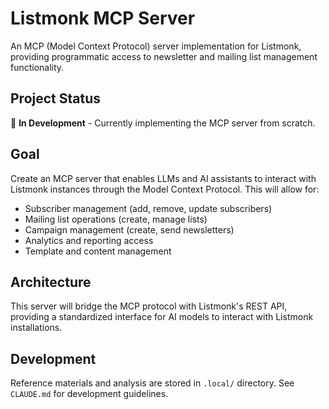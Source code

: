 # Listmonk MCP Server

An MCP (Model Context Protocol) server implementation for Listmonk, providing programmatic access to newsletter and mailing list management functionality.

## Project Status

🚧 **In Development** - Currently implementing the MCP server from scratch.

## Goal

Create an MCP server that enables LLMs and AI assistants to interact with Listmonk instances through the Model Context Protocol. This will allow for:

- Subscriber management (add, remove, update subscribers)
- Mailing list operations (create, manage lists)
- Campaign management (create, send newsletters)
- Analytics and reporting access
- Template and content management

## Architecture

This server will bridge the MCP protocol with Listmonk's REST API, providing a standardized interface for AI models to interact with Listmonk installations.

## Development

Reference materials and analysis are stored in `.local/` directory. See `CLAUDE.md` for development guidelines.

